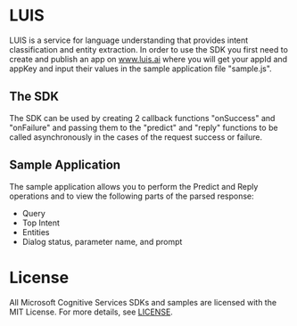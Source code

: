 LUIS
==============
LUIS is a service for language understanding that provides intent classification and entity extraction.
In order to use the SDK you first need to create and publish an app on www.luis.ai where you will get your appId and appKey and input their values in the sample application file "sample.js".

The SDK
--------------
The SDK can be used by creating 2 callback functions "onSuccess" and "onFailure" and passing them to the "predict" and "reply" functions to be called asynchronously in the cases of the request success or failure.

Sample Application
--------------
The sample application allows you to perform the Predict and Reply operations and to view the following parts of the parsed response:
- Query
- Top Intent
- Entities
- Dialog status, parameter name, and prompt 

License
=======

All Microsoft Cognitive Services SDKs and samples are licensed with the MIT License. For more details, see
[LICENSE](</LICENSE.md>).


